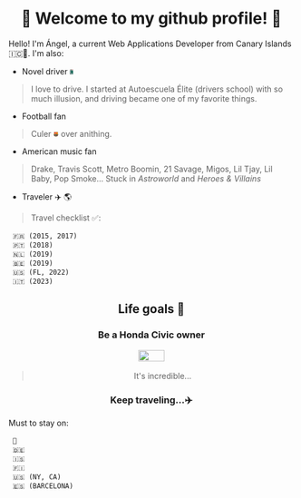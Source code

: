 <div align="center">
  
# 👋 Welcome to my github profile! 👋 

</div>

Hello! I'm Ángel, a current Web Applications Developer from Canary Islands 🇮🇨🌴. I'm also:
- Novel driver <img src="https://github.com/Angel170605/IMGS/blob/main/L.png" width="1.25%" height="1.25%">
> I love to drive. I started at Autoescuela Élite (drivers school) with so much illusion, and driving became one of my favorite things.
- Football fan
> Culer <img src="https://github.com/Angel170605/IMGS/blob/main/fcb.png" height="2%" width="2%" > over anithing.

 - American music fan 
 > Drake, Travis Scott, Metro Boomin, 21 Savage, Migos, Lil Tjay, Lil Baby, Pop Smoke... Stuck in *Astroworld* and *Heroes & Villains* 

- Traveler ✈️ 🌎

>  Travel checklist ✅:

     🇫🇷 (2015, 2017)
     🇵🇹 (2018)
     🇳🇱 (2019)
     🇧🇪 (2019)
     🇺🇸 (FL, 2022)
     🇮🇹 (2023)

 <div align="center">

 

## Life goals 🎯

### Be a Honda Civic owner

  <img src="https://github.com/Angel170605/IMGS/blob/main/tremendo.gif" width=30% height=30%>



> It's incredible...

### Keep traveling...✈️

</div>

Must to stay on:

     🏴󠁧󠁢󠁥󠁮󠁧󠁿 
     🇩🇪 
     🇮🇸 
     🇫🇮 
     🇺🇸 (NY, CA) 
     🇪🇸 (BARCELONA)

<!--
**Angel170605/Angel170605** is a ✨ _special_ ✨ repository because its `README.md` (this file) appears on your GitHub profile.

Here are some ideas to get you started:

- 🔭 I’m currently working on ...
- 🌱 I’m currently learning ...
- 👯 I’m looking to collaborate on ...
- 🤔 I’m looking for help with ...
- 💬 Ask me about ...
- 📫 How to reach me: ...
- 😄 Pronouns: ...
- ⚡ Fun fact: ...
-->
